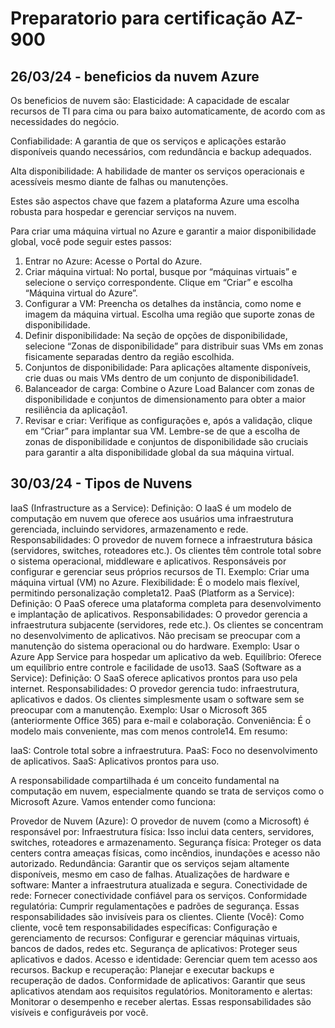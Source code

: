 # Preparatorio para certificação AZ-900

## 26/03/24 - beneficios da nuvem Azure 
 Os beneficios de nuvem são:
 Elasticidade: A capacidade de escalar recursos de TI para cima ou para baixo automaticamente, de acordo com as necessidades do negócio.

 Confiabilidade:  A garantia de que os serviços e aplicações estarão disponíveis quando necessários, com redundância e backup adequados.

 Alta disponibilidade: A habilidade de manter os serviços operacionais e acessíveis mesmo diante de falhas ou manutenções.
 
 Estes são aspectos chave que fazem a plataforma Azure uma escolha robusta para hospedar e gerenciar serviços na nuvem.

Para criar uma máquina virtual no Azure e garantir a maior disponibilidade global, você pode seguir estes passos:

1. Entrar no Azure: Acesse o Portal do Azure.
2. Criar máquina virtual: No portal, busque por “máquinas virtuais” e selecione o serviço correspondente. Clique em “Criar” e escolha “Máquina virtual do Azure”.
3. Configurar a VM: Preencha os detalhes da instância, como nome e imagem da máquina virtual. Escolha uma região que suporte zonas de disponibilidade.
4. Definir disponibilidade: Na seção de opções de disponibilidade, selecione “Zonas de disponibilidade” para distribuir suas VMs em zonas fisicamente separadas dentro da região escolhida.
5. Conjuntos de disponibilidade: Para aplicações altamente disponíveis, crie duas ou mais VMs dentro de um conjunto de disponibilidade1.
6. Balanceador de carga: Combine o Azure Load Balancer com zonas de disponibilidade e conjuntos de dimensionamento para obter a maior resiliência da aplicação1.
7. Revisar e criar: Verifique as configurações e, após a validação, clique em “Criar” para implantar sua VM.
Lembre-se de que a escolha de zonas de disponibilidade e conjuntos de disponibilidade são cruciais para garantir a alta disponibilidade global da sua máquina virtual.

## 30/03/24 - Tipos de Nuvens

IaaS (Infrastructure as a Service):
Definição: O IaaS é um modelo de computação em nuvem que oferece aos usuários uma infraestrutura gerenciada, incluindo servidores, armazenamento e rede.
Responsabilidades:
O provedor de nuvem fornece a infraestrutura básica (servidores, switches, roteadores etc.).
Os clientes têm controle total sobre o sistema operacional, middleware e aplicativos.
Responsáveis por configurar e gerenciar seus próprios recursos de TI.
Exemplo: Criar uma máquina virtual (VM) no Azure.
Flexibilidade: É o modelo mais flexível, permitindo personalização completa12.
PaaS (Platform as a Service):
Definição: O PaaS oferece uma plataforma completa para desenvolvimento e implantação de aplicativos.
Responsabilidades:
O provedor gerencia a infraestrutura subjacente (servidores, rede etc.).
Os clientes se concentram no desenvolvimento de aplicativos.
Não precisam se preocupar com a manutenção do sistema operacional ou do hardware.
Exemplo: Usar o Azure App Service para hospedar um aplicativo da web.
Equilíbrio: Oferece um equilíbrio entre controle e facilidade de uso13.
SaaS (Software as a Service):
Definição: O SaaS oferece aplicativos prontos para uso pela internet.
Responsabilidades:
O provedor gerencia tudo: infraestrutura, aplicativos e dados.
Os clientes simplesmente usam o software sem se preocupar com a manutenção.
Exemplo: Usar o Microsoft 365 (anteriormente Office 365) para e-mail e colaboração.
Conveniência: É o modelo mais conveniente, mas com menos controle14.
Em resumo:

IaaS: Controle total sobre a infraestrutura.
PaaS: Foco no desenvolvimento de aplicativos.
SaaS: Aplicativos prontos para uso.

A responsabilidade compartilhada é um conceito fundamental na computação em nuvem, especialmente quando se trata de serviços como o Microsoft Azure. Vamos entender como funciona:

Provedor de Nuvem (Azure):
O provedor de nuvem (como a Microsoft) é responsável por:
Infraestrutura física: Isso inclui data centers, servidores, switches, roteadores e armazenamento.
Segurança física: Proteger os data centers contra ameaças físicas, como incêndios, inundações e acesso não autorizado.
Redundância: Garantir que os serviços sejam altamente disponíveis, mesmo em caso de falhas.
Atualizações de hardware e software: Manter a infraestrutura atualizada e segura.
Conectividade de rede: Fornecer conectividade confiável para os serviços.
Conformidade regulatória: Cumprir regulamentações e padrões de segurança.
Essas responsabilidades são invisíveis para os clientes.
Cliente (Você):
Como cliente, você tem responsabilidades específicas:
Configuração e gerenciamento de recursos: Configurar e gerenciar máquinas virtuais, bancos de dados, redes etc.
Segurança de aplicativos: Proteger seus aplicativos e dados.
Acesso e identidade: Gerenciar quem tem acesso aos recursos.
Backup e recuperação: Planejar e executar backups e recuperação de dados.
Conformidade de aplicativos: Garantir que seus aplicativos atendam aos requisitos regulatórios.
Monitoramento e alertas: Monitorar o desempenho e receber alertas.
Essas responsabilidades são visíveis e configuráveis por você.



 
